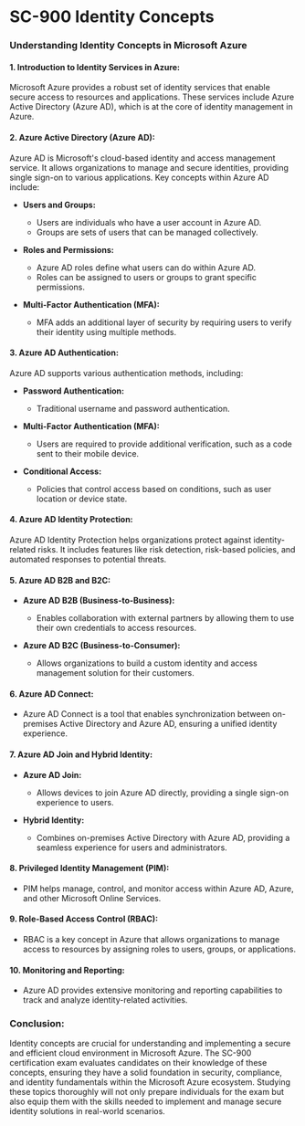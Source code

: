 # SC-900 Identity Concepts

### Understanding Identity Concepts in Microsoft Azure

#### 1. **Introduction to Identity Services in Azure:**
   Microsoft Azure provides a robust set of identity services that enable secure access to resources and applications. These services include Azure Active Directory (Azure AD), which is at the core of identity management in Azure.

#### 2. **Azure Active Directory (Azure AD):**
   Azure AD is Microsoft's cloud-based identity and access management service. It allows organizations to manage and secure identities, providing single sign-on to various applications. Key concepts within Azure AD include:

   - **Users and Groups:**
     - Users are individuals who have a user account in Azure AD.
     - Groups are sets of users that can be managed collectively.

   - **Roles and Permissions:**
     - Azure AD roles define what users can do within Azure AD.
     - Roles can be assigned to users or groups to grant specific permissions.

   - **Multi-Factor Authentication (MFA):**
     - MFA adds an additional layer of security by requiring users to verify their identity using multiple methods.

#### 3. **Azure AD Authentication:**
   Azure AD supports various authentication methods, including:

   - **Password Authentication:**
     - Traditional username and password authentication.
   
   - **Multi-Factor Authentication (MFA):**
     - Users are required to provide additional verification, such as a code sent to their mobile device.

   - **Conditional Access:**
     - Policies that control access based on conditions, such as user location or device state.

#### 4. **Azure AD Identity Protection:**
   Azure AD Identity Protection helps organizations protect against identity-related risks. It includes features like risk detection, risk-based policies, and automated responses to potential threats.

#### 5. **Azure AD B2B and B2C:**
   - **Azure AD B2B (Business-to-Business):**
     - Enables collaboration with external partners by allowing them to use their own credentials to access resources.

   - **Azure AD B2C (Business-to-Consumer):**
     - Allows organizations to build a custom identity and access management solution for their customers.

#### 6. **Azure AD Connect:**
   - Azure AD Connect is a tool that enables synchronization between on-premises Active Directory and Azure AD, ensuring a unified identity experience.

#### 7. **Azure AD Join and Hybrid Identity:**
   - **Azure AD Join:**
     - Allows devices to join Azure AD directly, providing a single sign-on experience to users.

   - **Hybrid Identity:**
     - Combines on-premises Active Directory with Azure AD, providing a seamless experience for users and administrators.

#### 8. **Privileged Identity Management (PIM):**
   - PIM helps manage, control, and monitor access within Azure AD, Azure, and other Microsoft Online Services.

#### 9. **Role-Based Access Control (RBAC):**
   - RBAC is a key concept in Azure that allows organizations to manage access to resources by assigning roles to users, groups, or applications.

#### 10. **Monitoring and Reporting:**
   - Azure AD provides extensive monitoring and reporting capabilities to track and analyze identity-related activities.

### Conclusion:
Identity concepts are crucial for understanding and implementing a secure and efficient cloud environment in Microsoft Azure. The SC-900 certification exam evaluates candidates on their knowledge of these concepts, ensuring they have a solid foundation in security, compliance, and identity fundamentals within the Microsoft Azure ecosystem. Studying these topics thoroughly will not only prepare individuals for the exam but also equip them with the skills needed to implement and manage secure identity solutions in real-world scenarios.